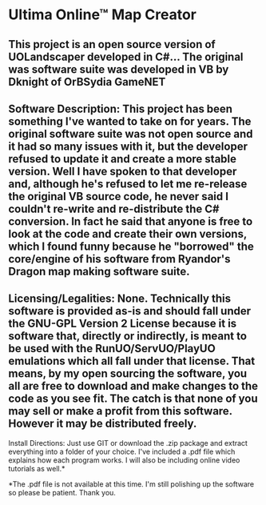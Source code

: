 Ultima Online™ Map Creator
==========================
This project is an open source version of UOLandscaper developed in C#...
The original was software suite was developed in VB by Dknight of OrBSydia GameNET 
--------------------------
Software Description:
This project has been something I've wanted to take on for years. The original software suite was not open source and it had so many issues with it, but the developer refused to update it and create a more stable version. Well I have spoken to that developer and, although he's refused to let me re-release the original VB source code, he never said I couldn't re-write and re-distribute the C# conversion. In fact he said that anyone is free to look at the code and create their own versions, which I found funny because he "borrowed" the core/engine of his software from Ryandor's Dragon map making software suite.
--------------------------
Licensing/Legalities:
None. Technically this software is provided as-is and should fall under the GNU-GPL Version 2 License because it is software that, directly or indirectly, is meant to be used with the RunUO/ServUO/PlayUO emulations which all fall under that license.
That means, by my open sourcing the software, you all are free to download and make changes to the code as you see fit. The catch is that none of you may sell or make a profit from this software. However it may be distributed freely.
--------------------------
Install Directions:
Just use GIT or download the .zip package and extract everything into a folder of your choice. I've included a .pdf file which explains how each program works. I will also be including online video tutorials as well.*

*The .pdf file is not available at this time. I'm still polishing up the software so please be patient. Thank you.

